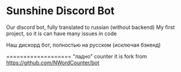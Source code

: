 # Sunshine Discord Bot
Our discord bot, fully translated to russian (without backend)
My first project, so it is can have many issues in code

Наш дискорд бот, полностью на русском (исключая бэкенд)

===================
"ладно" counter it is fork from https://github.com/NWordCounter/bot
